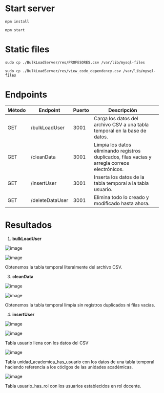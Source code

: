 # Start server
```npm install```

```npm start```

# Static files
```sudo cp ./BulkLoadServer/res/PROFESORES.csv /var/lib/mysql-files```

```sudo cp ./BulkLoadServer/res/view_code_dependency.csv /var/lib/mysql-files```

# Endpoints
| Método | Endpoint        | Puerto | Descripción                                                                                    |   |
|--------|-----------------|--------|------------------------------------------------------------------------------------------------|---|
| GET    | /bulkLoadUser   | 3001   | Carga los datos del archivo CSV a una tabla temporal en la base de datos.                      |   |
| GET    | /cleanData      | 3001   | Limpia los datos eliminando registros duplicados, filas vacías y arregla correos electrónicos. |   |
| GET    | /insertUser     | 3001   | Inserta los datos de la tabla temporal a la tabla usuario.                                     |   |
| GET    | /deleteDataUser | 3001   | Elimina todo lo creado y modificado hasta ahora.                                               |   |

# Resultados
1. **bulkLoadUser**

![image](https://hackmd.io/_uploads/HyEpSTHW1g.png)

![image](https://hackmd.io/_uploads/rJsPSaBZkx.png)

Obtenemos la tabla temporal literalmente del archivo CSV.

3. **cleanData**

![image](https://hackmd.io/_uploads/SkJJL6rZ1e.png)

![image](https://hackmd.io/_uploads/Bk_xUTr-ye.png)

Obtenemos la tabla temporal limpia sin registros duplicados ni filas vacías.

4. **insertUser**

![image](https://hackmd.io/_uploads/BJE4ITBWyg.png)

![image](https://hackmd.io/_uploads/SJXv8pSWye.png)

Tabla usuario llena con los datos del CSV

![image](https://hackmd.io/_uploads/BkHcI6BbJg.png)

Tabla unidad_academica_has_usuario con los datos de una tabla temporal haciendo referencia a los códigos de las unidades académicas.

![image](https://hackmd.io/_uploads/ry-RUaH-kl.png)

Tabla usuario_has_rol con los usuarios establecidos en rol docente.

